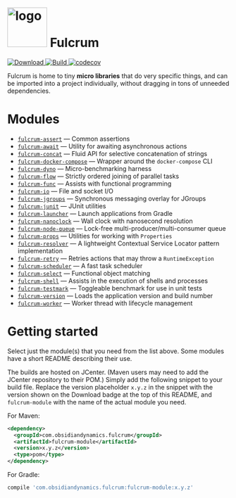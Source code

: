<img src="https://raw.githubusercontent.com/wiki/obsidiandynamics/fulcrum/images/fulcrum-logo.png" width="90px" alt="logo"/> Fulcrum
===
[![Download](https://api.bintray.com/packages/obsidiandynamics/fulcrum/fulcrum-shell/images/download.svg) ](https://bintray.com/obsidiandynamics/fulcrum/fulcrum-shell/_latestVersion)
[![Build](https://travis-ci.org/obsidiandynamics/fulcrum.svg?branch=master) ](https://travis-ci.org/obsidiandynamics/fulcrum#)
[![codecov](https://codecov.io/gh/obsidiandynamics/fulcrum/branch/master/graph/badge.svg)](https://codecov.io/gh/obsidiandynamics/fulcrum)

Fulcrum is home to tiny **micro libraries** that do very specific things, and can be imported into a project individually, without dragging in tons of unneeded dependencies.

# Modules
* [`fulcrum-assert`](https://github.com/obsidiandynamics/fulcrum/tree/master/assert) — Common assertions
* [`fulcrum-await`](https://github.com/obsidiandynamics/fulcrum/tree/master/await) — Utility for awaiting asynchronous actions
* [`fulcrum-concat`](https://github.com/obsidiandynamics/fulcrum/tree/master/concat) — Fluid API for selective concatenation of strings
* [`fulcrum-docker-compose`](https://github.com/obsidiandynamics/fulcrum/tree/master/docker-compose) — Wrapper around the `docker-compose` CLI
* [`fulcrum-dyno`](https://github.com/obsidiandynamics/fulcrum/tree/master/dyno) — Micro-benchmarking harness
* [`fulcrum-flow`](https://github.com/obsidiandynamics/fulcrum/tree/master/flow) — Strictly ordered joining of parallel tasks
* [`fulcrum-func`](https://github.com/obsidiandynamics/fulcrum/tree/master/func) — Assists with functional programming
* [`fulcrum-io`](https://github.com/obsidiandynamics/fulcrum/tree/master/io) — File and socket I/O
* [`fulcrum-jgroups`](https://github.com/obsidiandynamics/fulcrum/tree/master/jgroups) — Synchronous messaging overlay for JGroups
* [`fulcrum-junit`](https://github.com/obsidiandynamics/fulcrum/tree/master/junit) — JUnit utilities
* [`fulcrum-launcher`](https://github.com/obsidiandynamics/fulcrum/tree/master/launcher) — Launch applications from Gradle
* [`fulcrum-nanoclock`](https://github.com/obsidiandynamics/fulcrum/tree/master/nanoclock) — Wall clock with nanosecond resolution
* [`fulcrum-node-queue`](https://github.com/obsidiandynamics/fulcrum/tree/master/node-queue) — Lock-free multi-producer/multi-consumer queue
* [`fulcrum-props`](https://github.com/obsidiandynamics/fulcrum/tree/master/props) — Utilities for working with `Properties`
* [`fulcrum-resolver`](https://github.com/obsidiandynamics/fulcrum/tree/master/resolver) — A lightweight Contextual Service Locator pattern implementation
* [`fulcrum-retry`](https://github.com/obsidiandynamics/fulcrum/tree/master/retry) — Retries actions that may throw a `RuntimeException`
* [`fulcrum-scheduler`](https://github.com/obsidiandynamics/fulcrum/tree/master/scheduler) — A fast task scheduler
* [`fulcrum-select`](https://github.com/obsidiandynamics/fulcrum/tree/master/select) — Functional object matching
* [`fulcrum-shell`](https://github.com/obsidiandynamics/fulcrum/tree/master/shell) — Assists in the execution of shells and processes
* [`fulcrum-testmark`](https://github.com/obsidiandynamics/fulcrum/tree/master/testmark) — Toggleable benchmark for use in unit tests
* [`fulcrum-version`](https://github.com/obsidiandynamics/fulcrum/tree/master/version) — Loads the application version and build number
* [`fulcrum-worker`](https://github.com/obsidiandynamics/fulcrum/tree/master/worker) — Worker thread with lifecycle management

# Getting started
Select just the module(s) that you need from the list above. Some modules have a short README describing their use.

The builds are hosted on JCenter. (Maven users may need to add the JCenter repository to their POM.) Simply add the following snippet to your build file. Replace the version placeholder `x.y.z` in the snippet with the version shown on the Download badge at the top of this README, and `fulcrum-module` with the name of the actual module you need.

For Maven:

```xml
<dependency>
  <groupId>com.obsidiandynamics.fulcrum</groupId>
  <artifactId>fulcrum-module</artifactId>
  <version>x.y.z</version>
  <type>pom</type>
</dependency>
```

For Gradle:

```groovy
compile 'com.obsidiandynamics.fulcrum:fulcrum-module:x.y.z'
```
